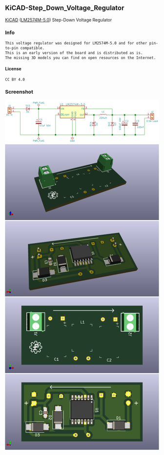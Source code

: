 ## KiCAD-Step_Down_Voltage_Regulator

[KiCAD](http://kicad-pcb.org/) ([LM2574M-5.0](http://www.ti.com/lit/ds/symlink/lm2574.pdf)) Step-Down Voltage Regulator

### Info
```
This voltage regulator was designed for LM2574M-5.0 and for other pin-to-pin compatible.
This is an early version of the board and is distributed as is.
The missing 3D models you can find on open resources on the Internet.
```

#### License
```
CC BY 4.0
```

### Screenshot
![Alt text](/schematic.png?raw=true "Schematic")
![Alt text](/top3d.png?raw=true "Top 3D")
![Alt text](/bottom3d.png?raw=true "Bottom 3D")
![Alt text](/top.png?raw=true "Top")
![Alt text](/bottom.png?raw=true "Bottom")
